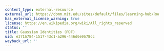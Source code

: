 ```yaml
---
content_type: external-resource
external_url: https://cbmm.mit.edu/sites/default/files/learning-hub/Roweis_gaussian.pdf
has_external_license_warning: true
license: https://en.wikipedia.org/wiki/All_rights_reserved
status: ''
title: Gaussian Identities (PDF)
uid: e3716784-1517-43c1-a296-446d0e9678cc
wayback_url: ''
---
```

